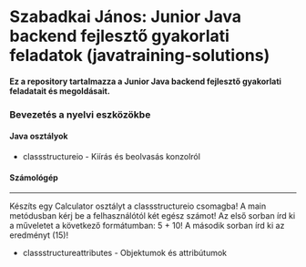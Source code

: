# Szabadkai János: Junior Java backend fejlesztő gyakorlati feladatok (javatraining-solutions)
#### Ez a repository tartalmazza a Junior Java backend fejlesztő gyakorlati feladatait és megoldásait.
### Bevezetés a nyelvi eszközökbe
#### Java osztályok
* classstructureio - Kiírás és beolvasás konzolról
#### Számológép
---
Készíts egy Calculator osztályt a classstructureio csomagba! A main metódusban kérj be a felhasználótól két egész számot! Az első sorban írd ki a műveletet a következő formátumban: 5 + 10! A második sorban írd ki az eredményt (15)!
* classstructureattributes - Objektumok és attribútumok

